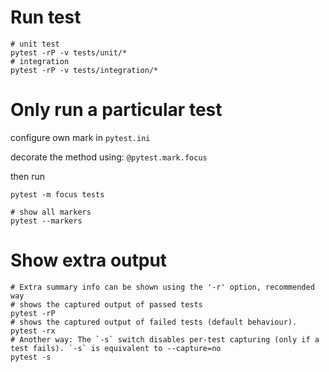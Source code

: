 # Run test

```shell
# unit test
pytest -rP -v tests/unit/*
# integration 
pytest -rP -v tests/integration/*
```

# Only run a particular test

configure own mark in `pytest.ini`

decorate the method using: `@pytest.mark.focus`

then run 

```shell
pytest -m focus tests
```

```shell
# show all markers
pytest --markers
```

# Show extra output

```shell
# Extra summary info can be shown using the '-r' option, recommended way
# shows the captured output of passed tests
pytest -rP
# shows the captured output of failed tests (default behaviour).
pytest -rx
# Another way: The `-s` switch disables per-test capturing (only if a test fails). `-s` is equivalent to --capture=no
pytest -s
```
